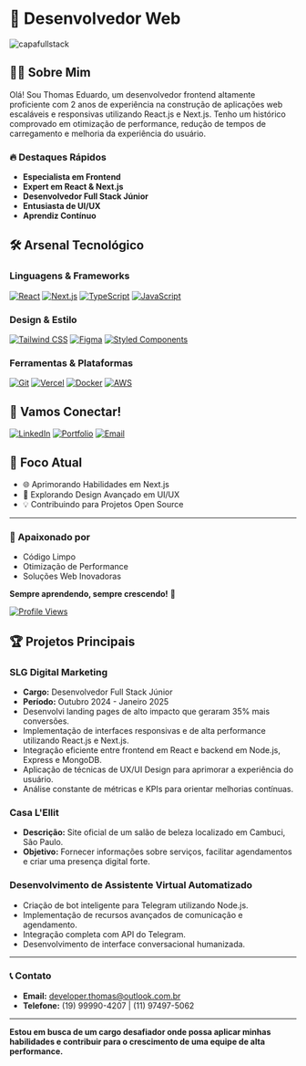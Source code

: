 # 🚀 Desenvolvedor Web
![capafullstack](https://github.com/user-attachments/assets/102b4d67-b93d-4ef2-89ed-bfa3e7eed294)


## 👨‍💻 Sobre Mim


Olá! Sou Thomas Eduardo, um desenvolvedor frontend altamente proficiente com  2 anos de experiência na construção de aplicações web escaláveis e responsivas utilizando React.js e Next.js. Tenho um histórico comprovado em otimização de performance, redução de tempos de carregamento e melhoria da experiência do usuário.

### 🔥 Destaques Rápidos
- **Especialista em Frontend**
- **Expert em React & Next.js**
- **Desenvolvedor Full Stack Júnior**
- **Entusiasta de UI/UX**
- **Aprendiz Contínuo**

## 🛠️ Arsenal Tecnológico

### Linguagens & Frameworks
[![React](https://img.shields.io/badge/React-20232A?style=for-the-badge&logo=react&logoColor=61DAFB)](https://reactjs.org/)
[![Next.js](https://img.shields.io/badge/Next.js-000000?style=for-the-badge&logo=nextdotjs&logoColor=white)](https://nextjs.org/)
[![TypeScript](https://img.shields.io/badge/TypeScript-007ACC?style=for-the-badge&logo=typescript&logoColor=white)](https://www.typescriptlang.org/)
[![JavaScript](https://img.shields.io/badge/JavaScript-F7DF1E?style=for-the-badge&logo=javascript&logoColor=black)](https://developer.mozilla.org/pt-BR/docs/Web/JavaScript)

### Design & Estilo
[![Tailwind CSS](https://img.shields.io/badge/Tailwind_CSS-38B2AC?style=for-the-badge&logo=tailwind-css&logoColor=white)](https://tailwindcss.com/)
[![Figma](https://img.shields.io/badge/Figma-F24E1E?style=for-the-badge&logo=figma&logoColor=white)](https://www.figma.com/)
[![Styled Components](https://img.shields.io/badge/styled--components-DB7093?style=for-the-badge&logo=styled-components&logoColor=white)](https://styled-components.com/)

### Ferramentas & Plataformas
[![Git](https://img.shields.io/badge/GIT-E44C30?style=for-the-badge&logo=git&logoColor=white)](https://git-scm.com/)
[![Vercel](https://img.shields.io/badge/Vercel-000000?style=for-the-badge&logo=vercel&logoColor=white)](https://vercel.com/)
[![Docker](https://img.shields.io/badge/Docker-2CA5E0?style=for-the-badge&logo=docker&logoColor=white)](https://www.docker.com/)
[![AWS](https://img.shields.io/badge/AWS-232F3E?style=for-the-badge&logo=amazonaws&logoColor=white)](https://aws.amazon.com/)

## 🔗 Vamos Conectar!

[![LinkedIn](https://img.shields.io/badge/LinkedIn-0077B5?style=for-the-badge&logo=linkedin&logoColor=white)](https://www.linkedin.com/in/thmeduardo)
[![Portfolio](https://img.shields.io/badge/Portfolio-255E63?style=for-the-badge&logo=About.me&logoColor=white)](https://www.devthm.site)
[![Email](https://img.shields.io/badge/Email-D14836?style=for-the-badge&logo=gmail&logoColor=white)](mailto:developer.thomas@outlook.com.br)

## 🚀 Foco Atual

- 🌐 Aprimorando Habilidades em Next.js
- 🎨 Explorando Design Avançado em UI/UX
- 💡 Contribuindo para Projetos Open Source

---

### 💬 Apaixonado por
- Código Limpo
- Otimização de Performance
- Soluções Web Inovadoras

**Sempre aprendendo, sempre crescendo!** 🌱

[![Profile Views](https://komarev.com/ghpvc/?username=devthomas&style=flat-square)](https://github.com/devthomas)

## 🏆 Projetos Principais

### SLG Digital Marketing
- **Cargo:** Desenvolvedor Full Stack Júnior
- **Período:** Outubro 2024 - Janeiro 2025
- Desenvolvi landing pages de alto impacto que geraram 35% mais conversões.
- Implementação de interfaces responsivas e de alta performance utilizando React.js e Next.js.
- Integração eficiente entre frontend em React e backend em Node.js, Express e MongoDB.
- Aplicação de técnicas de UX/UI Design para aprimorar a experiência do usuário.
- Análise constante de métricas e KPIs para orientar melhorias contínuas.

### Casa L'Ellit
- **Descrição:** Site oficial de um salão de beleza localizado em Cambuci, São Paulo.
- **Objetivo:** Fornecer informações sobre serviços, facilitar agendamentos e criar uma presença digital forte.

### Desenvolvimento de Assistente Virtual Automatizado
- Criação de bot inteligente para Telegram utilizando Node.js.
- Implementação de recursos avançados de comunicação e agendamento.
- Integração completa com API do Telegram.
- Desenvolvimento de interface conversacional humanizada.

---

### 📞 Contato
- **Email:** developer.thomas@outlook.com.br
- **Telefone:** (19) 99990-4207 | (11) 97497-5062

---

**Estou em busca de um cargo desafiador onde possa aplicar minhas habilidades e contribuir para o crescimento de uma equipe de alta performance.**
